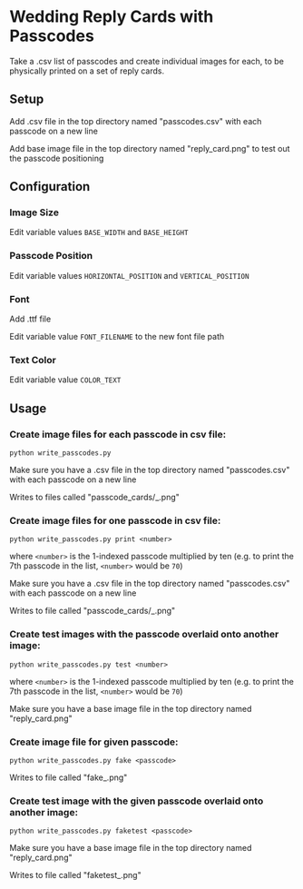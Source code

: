 # Wedding Reply Cards with Passcodes
Take a .csv list of passcodes and create individual images for each, to be physically printed on a set of reply cards.

## Setup
Add .csv file in the top directory named "passcodes.csv" with each passcode on a new line

Add base image file in the top directory named "reply_card.png" to test out the passcode positioning

## Configuration
### Image Size
Edit variable values `BASE_WIDTH` and `BASE_HEIGHT`

### Passcode Position
Edit variable values `HORIZONTAL_POSITION` and `VERTICAL_POSITION`

### Font
Add .ttf file

Edit variable value `FONT_FILENAME` to the new font file path

### Text Color
Edit variable value `COLOR_TEXT`

## Usage
### Create image files for each passcode in csv file:
    python write_passcodes.py

Make sure you have a .csv file in the top directory named "passcodes.csv" with each passcode on a new line

Writes to files called "passcode_cards/<number>_<passcode>.png"

### Create image files for one passcode in csv file:
    python write_passcodes.py print <number>

where `<number>` is the 1-indexed passcode multiplied by ten (e.g. to print the 7th passcode in the list, `<number>` would be `70`)

Make sure you have a .csv file in the top directory named "passcodes.csv" with each passcode on a new line

Writes to file called "passcode_cards/<number>_<passcode>.png"

### Create test images with the passcode overlaid onto another image:
    python write_passcodes.py test <number>

where `<number>` is the 1-indexed passcode multiplied by ten (e.g. to print the 7th passcode in the list, `<number>` would be `70`)

Make sure you have a base image file in the top directory named "reply_card.png"

### Create image file for given passcode:
    python write_passcodes.py fake <passcode>

Writes to file called "fake_<passcode>.png"

### Create test image with the given passcode overlaid onto another image:
    python write_passcodes.py faketest <passcode>

Make sure you have a base image file in the top directory named "reply_card.png"

Writes to file called "faketest_<passcode>.png"
